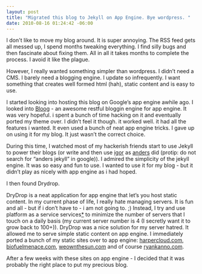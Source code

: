 ```yaml
--- 
layout: post
title: "Migrated this blog to Jekyll on App Engine. Bye wordpress. "
date: 2010-08-16 01:24:42 -06:00
--- 
```

I don't like to move my blog around. It is super annoying. The RSS feed gets all messed up, I spend months tweaking everything. I find silly bugs and then fascinate about fixing them. All in all it takes months to complete the process. I avoid it like the plague. 

However, I really wanted something simpler than wordpress. I didn’t need a CMS. I barely need a blogging engine. I update so infrequently. I want something that creates well formed html (hah), static content and is easy to use. 

I started looking into hosting this blog on Google’s app engine awhile ago. I looked into [Bloog](http://bloog.billkatz.com/ "Bloog") - an awesome restful bloggin engine for app engine. It was very hopeful. i spent a bunch of time hacking on it and eventually ported my theme over. I didn’t feel it though. it worked well. it had all the features i wanted. It even used a bunch of neat app engine tricks. I gave up on using it for my blog. It just wasn’t the correct choice. 

During this time, I watched most of my hackerish friends start to use Jekyll to power their blogs (or write and then use [igor](http://github.com/aconbere/igor "igor") as [anders](http://anders.conbere.org/) did (protip: do not search for “anders jekyll” in google)). I admired the simplicity of the jekyll engine. It was so easy and fun to use. I wanted to use it for my blog - but it didn’t play as nicely with app engine as i had hoped. 

I then found Drydrop. 

DryDrop is a neat application for app engine that let’s you host static content. In my current phase of life, I really hate managing servers. It is fun and all - but if i don’t have to - i am not going to. ;) Instead, I try and use platform as a service services[*](http://en.wikipedia.org/wiki/RAS_syndrome) to minimize the number of servers that I touch on a daily basis (my current server number is 4 (I secretly want it to grow back to 100+)). DryDrop was a nice solution for my server hatred. It allowed me to serve simple static content on app engine. I immediately ported a bunch of my static sites over to app engine: [harpercloud.com](http://www.harpercloud.com/), [biofuelmenace.com](http://www.biofuelmenace.com/), [weownthesun.com](http://weownthesun.com) and of course [ryankanno.com](http://www.ryankanno.com). 

After a few weeks with these sites on app engine - I decided that it was probably the right place to put my precious blog.

